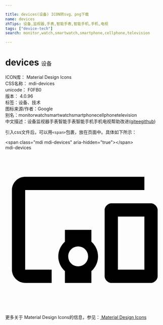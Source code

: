 ```yaml
---

title: devices(设备) ICON转svg、png下载
name: devices
zhTips: 设备,监视器,手表,智能手表,智能手机,手机,电视
tags: ["device-tech"]
search: monitor,watch,smartwatch,smartphone,cellphone,television

---
```


# devices  <small style="font-size: 60%;font-weight: 100">设备</small>


<div class="detail-page">
<p>
<span>
ICON库：
<span class="badge-secondary badge">Material Design Icons</span> 
</span>
<br/>
<span>
CSS名称：
<span class="badge-secondary badge">mdi-devices</span> 
</span>
<br/>
<span>
unicode：
<span class="badge-secondary badge">F0FB0</span> 
<copy-btn content='F0FB0' btn-title=""></copy-btn>
<copy-btn :content='String.fromCodePoint(parseInt("F0FB0", 16))' btn-title="复制U"></copy-btn>
</span>
<br/>
<span>
版本：
<span class="badge-secondary badge">4.0.96</span> 
</span><br/><span>标签：<span class="badge-light badge"><router-link to="/tags/device-tech.html">设备、技术</router-link></span></span>
<br/>
<span>图标来源/作者：<span class="badge-light badge">Google</span></span> 
<br/>
<span>别名：<span class="badge-light badge">monitor</span><span class="badge-light badge">watch</span><span class="badge-light badge">smartwatch</span><span class="badge-light badge">smartphone</span><span class="badge-light badge">cellphone</span><span class="badge-light badge">television</span></span><br/><span class="zh-detail">中文描述：<span class="badge-primary badge">设备</span><span class="badge-primary badge">监视器</span><span class="badge-primary badge">手表</span><span class="badge-primary badge">智能手表</span><span class="badge-primary badge">智能手机</span><span class="badge-primary badge">手机</span><span class="badge-primary badge">电视</span><span class="help-link"><span>帮助改进</span>(<a href="https://gitee.com/liuwave/icon-helper/edit/master/json/material/devices.json" target="_blank" rel="noopener noreferrer">gitee</a><a href="https://github.com/liuwave/icon-helper/edit/master/json/material/devices.json" target="_blank" rel="noopener noreferrer">github</a></span>)</span><br/>
</p>
</div>
<div class="alert alert-dark">
  <i class="mdi mdi-devices mdi-48px"></i>
  <i class="mdi mdi-devices mdi-36px"></i>
  <i class="mdi mdi-devices mdi-24px"></i>
  <i class="mdi mdi-devices mdi-18px"></i>
</div>
<div>
  <p>引入css文件后，可以用<code>&lt;span&gt;</code>包裹，放在页面中。具体如下所示：    
  </p>
  <div class="alert alert-primary" style="font-size: 14px">
    &lt;span class="mdi mdi-devices" aria-hidden="true"&gt;&lt;/span&gt;
    <copy-btn content='<span class="mdi mdi-devices" aria-hidden="true"></span>'></copy-btn>
  </div>
  <div class="alert alert-secondary">
    <i class="mdi mdi-devices"
    style="font-size: 24px"
    aria-hidden="true"></i> mdi-devices
    <copy-btn content="mdi-devices" btn-title="复制图标名称"></copy-btn>
  </div>
</div>
<div id="svg" class="svg-wrap">
<svg xmlns="http://www.w3.org/2000/svg" viewBox="0 0 24 24"><path d="M3 6H21V4H3C1.9 4 1 4.9 1 6V18C1 19.1 1.9 20 3 20H7V18H3V6M13 12H9V13.78C8.39 14.33 8 15.11 8 16C8 16.89 8.39 17.67 9 18.22V20H13V18.22C13.61 17.67 14 16.88 14 16S13.61 14.33 13 13.78V12M11 17.5C10.17 17.5 9.5 16.83 9.5 16S10.17 14.5 11 14.5 12.5 15.17 12.5 16 11.83 17.5 11 17.5M22 8H16C15.5 8 15 8.5 15 9V19C15 19.5 15.5 20 16 20H22C22.5 20 23 19.5 23 19V9C23 8.5 22.5 8 22 8M21 18H17V10H21V18Z" /></svg>
</div>
<detail full-name='mdi-devices'></detail>
    
<div><p>更多关于 Material Design Icons的信息，参见：<a target="_blank" href="https://iconhelper.cn/material.html"> Material Design Icons</a>
</p></div>
